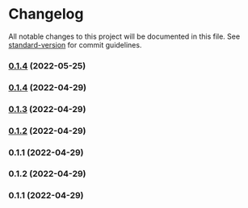 # Changelog

All notable changes to this project will be documented in this file. See [standard-version](https://github.com/conventional-changelog/standard-version) for commit guidelines.

### [0.1.4](https://github.com/medblocks/knative-https-controller/compare/v0.1.3...v0.1.4) (2022-05-25)

### [0.1.4](https://github.com/medblocks/knative-https-controller/compare/v0.1.3...v0.1.4) (2022-04-29)

### [0.1.3](https://github.com/medblocks/knative-https-controller/compare/v0.1.2...v0.1.3) (2022-04-29)

### [0.1.2](https://github.com/medblocks/knative-https-controller/compare/v0.1.1...v0.1.2) (2022-04-29)

### 0.1.1 (2022-04-29)

### 0.1.2 (2022-04-29)

### 0.1.1 (2022-04-29)
